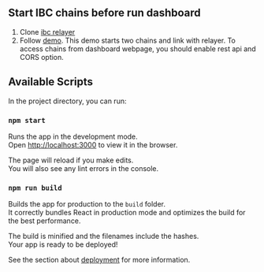 ## Start IBC chains before run dashboard

1. Clone [ibc relayer](https://github.com/loin3/relayer/tree/enable-rest)
2. Follow
   [demo](https://github.com/loin3/relayer/blob/enable-rest/docs/rest-open-lbmsim-lbmsim-demo.md).
   This demo starts two chains and link with relayer. To access chains from
   dashboard webpage, you should enable rest api and CORS option.

## Available Scripts

In the project directory, you can run:

### `npm start`

Runs the app in the development mode.\
Open [http://localhost:3000](http://localhost:3000) to view it in the browser.

The page will reload if you make edits.\
You will also see any lint errors in the console.

### `npm run build`

Builds the app for production to the `build` folder.\
It correctly bundles React in production mode and optimizes the build for the best
performance.

The build is minified and the filenames include the hashes.\
Your app is ready to be deployed!

See the section about
[deployment](https://facebook.github.io/create-react-app/docs/deployment) for
more information.
